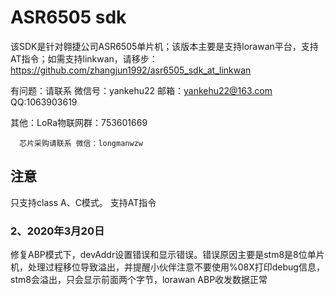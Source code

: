 # ASR6505 sdk
该SDK是针对翱捷公司ASR6505单片机；该版本主要是支持lorawan平台，支持AT指令；如需支持linkwan，请移步：https://github.com/zhangjun1992/asr6505_sdk_at_linkwan

有问题：请联系 微信号：yankehu22   邮箱：yankehu22@163.com  QQ:1063903619 

其他：LoRa物联网群：753601669

      芯片采购请联系 微信：longmanwzw
## 注意
只支持class A、C模式。
支持AT指令
### 2、2020年3月20日
修复ABP模式下，devAddr设置错误和显示错误。错误原因主要是stm8是8位单片机，处理过程移位导致溢出，并提醒小伙伴注意不要使用%08X打印debug信息，stm8会溢出，只会显示前面两个字节，lorawan ABP收发数据正常


